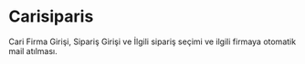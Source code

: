 # Carisiparis
Cari Firma Girişi, Sipariş Girişi ve İlgili sipariş seçimi ve ilgili firmaya otomatik mail atılması.
